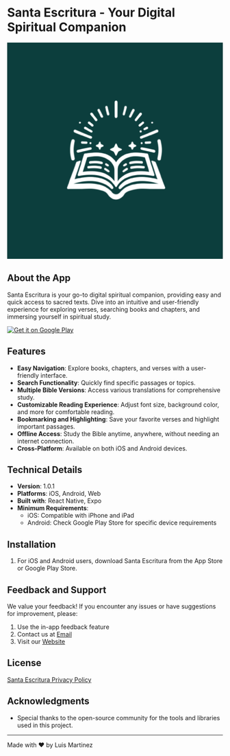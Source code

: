 # Santa Escritura - Your Digital Spiritual Companion

![App Icon](./assets/images/icon.png)

## About the App

Santa Escritura is your go-to digital spiritual companion, providing easy and quick access to sacred texts. Dive into an intuitive and user-friendly experience for exploring verses, searching books and chapters, and immersing yourself in spiritual study.

[![Get it on Google Play](https://play.google.com/intl/en_us/badges/static/images/badges/en_badge_web_generic.png)](https://play.google.com/store/apps/details?id=com.louislam09.bible)

## Features

- **Easy Navigation**: Explore books, chapters, and verses with a user-friendly interface.
- **Search Functionality**: Quickly find specific passages or topics.
- **Multiple Bible Versions**: Access various translations for comprehensive study.
- **Customizable Reading Experience**: Adjust font size, background color, and more for comfortable reading.
- **Bookmarking and Highlighting**: Save your favorite verses and highlight important passages.
- **Offline Access**: Study the Bible anytime, anywhere, without needing an internet connection.
- **Cross-Platform**: Available on both iOS and Android devices.

## Technical Details

- **Version**: 1.0.1
- **Platforms**: iOS, Android, Web
- **Built with**: React Native, Expo
- **Minimum Requirements**: 
  - iOS: Compatible with iPhone and iPad
  - Android: Check Google Play Store for specific device requirements

## Installation

1. For iOS and Android users, download Santa Escritura from the App Store or Google Play Store.


## Feedback and Support

We value your feedback! If you encounter any issues or have suggestions for improvement, please:

1. Use the in-app feedback feature
2. Contact us at [Email](louislam09@hotmail.com)
3. Visit our [Website](https://luismartinez.tech)

## License

[Santa Escritura Privacy Policy](https://louislam09.github.io/santa-escritura-privacy-policy/)

## Acknowledgments

- Special thanks to the open-source community for the tools and libraries used in this project.

---

Made with ❤️ by Luis Martinez